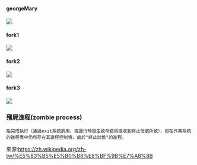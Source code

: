 #### georgeMary
![](https://github.com/jifkavnb0205/sp109b/blob/main/note/week9/geomary.jpg)

#### fork1
![](https://github.com/jifkavnb0205/sp109b/blob/main/note/week12/fork1.jpg)

#### fork2
![](https://github.com/jifkavnb0205/sp109b/blob/main/note/week12/fork2.jpg)

#### fork3
![](https://github.com/jifkavnb0205/sp109b/blob/main/note/week12/fork3.jpg)

### 殭屍進程(zombie process)
```
指完成執行（通過exit系統調用，或運行時發生致命錯誤或收到終止信號所致），但在作業系統的進程表中仍然存在其進程控制塊，處於"終止狀態"的進程。
```
來源:https://zh.wikipedia.org/zh-tw/%E5%83%B5%E5%B0%B8%E8%BF%9B%E7%A8%8B